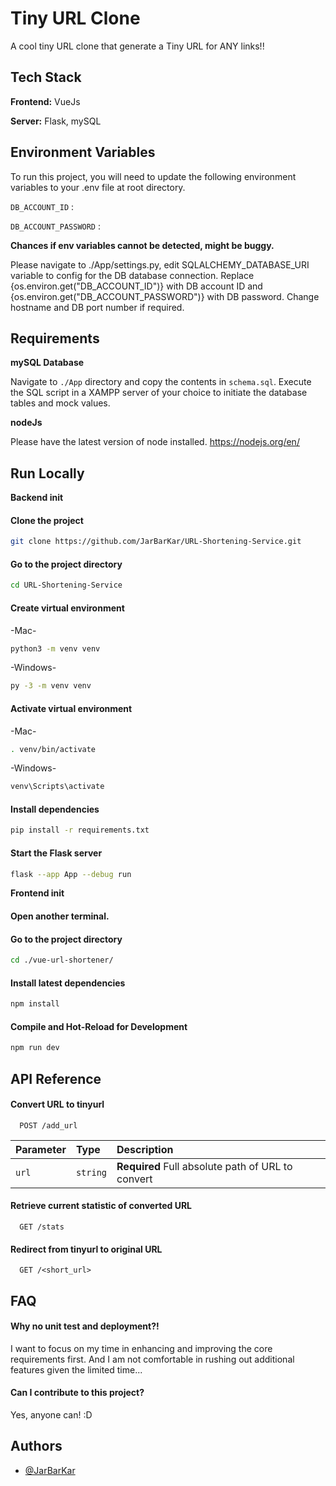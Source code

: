 
# Tiny URL Clone

A cool tiny URL clone that generate a Tiny URL for ANY links!!


## Tech Stack

**Frontend:** VueJs

**Server:** Flask, mySQL


## Environment Variables

To run this project, you will need to update the following environment variables to your .env file at root directory.

`DB_ACCOUNT_ID` : <mySQL username>

`DB_ACCOUNT_PASSWORD` : <mySQL password>

**Chances if env variables cannot be detected, might be buggy.**

Please navigate to ./App/settings.py, edit SQLALCHEMY_DATABASE_URI variable to config for the DB database connection.
Replace {os.environ.get("DB_ACCOUNT_ID")} with DB account ID and {os.environ.get("DB_ACCOUNT_PASSWORD")} with DB password. <blank if needed>
Change hostname and DB port number if required.


## Requirements

**mySQL Database**

Navigate to `./App` directory and copy the contents in `schema.sql`.
Execute the SQL script in a XAMPP server of your choice to initiate the database tables and mock values.

**nodeJs**

Please have the latest version of node installed. https://nodejs.org/en/



    
## Run Locally

**Backend init**

#### Clone the project

```bash
git clone https://github.com/JarBarKar/URL-Shortening-Service.git
```

#### Go to the project directory

```bash
cd URL-Shortening-Service
```

#### Create virtual environment

-Mac-
```bash
python3 -m venv venv
```
-Windows-
```bash
py -3 -m venv venv
```

#### Activate virtual environment

-Mac-
```bash
. venv/bin/activate
```

-Windows-
```bash
venv\Scripts\activate
```

#### Install dependencies

```bash
pip install -r requirements.txt
```

#### Start the Flask server

```bash
flask --app App --debug run
```

**Frontend init**

#### Open another terminal.


#### Go to the project directory

```bash
cd ./vue-url-shortener/
```

#### Install latest dependencies

```bash
npm install
```

#### Compile and Hot-Reload for Development

```bash
npm run dev
```
## API Reference

#### Convert URL to tinyurl

```http
  POST /add_url
```

| Parameter     | Type     | Description                       |
| :--------     | :------- | :-------------------------------- |
| `url`| `string` | **Required** Full absolute path of URL to convert |


#### Retrieve current statistic of converted URL

```http
  GET /stats
```

#### Redirect from tinyurl to original URL

```http
  GET /<short_url>
```



## FAQ

#### Why no unit test and deployment?!

I want to focus on my time in enhancing and improving the core requirements first. 
And I am not comfortable in rushing out additional features given the limited time...

#### Can I contribute to this project?

Yes, anyone can! :D


## Authors

- [@JarBarKar](https://www.github.com/JarBarKar)

